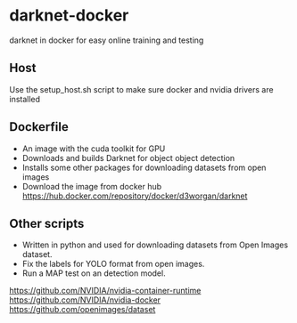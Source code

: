 # darknet-docker
darknet in docker for easy online training and testing

## Host
Use the setup_host.sh script to make sure docker and nvidia drivers are installed

## Dockerfile
- An image with the cuda toolkit for GPU
- Downloads and builds Darknet for object object detection
- Installs some other packages for downloading datasets from open images
- Download the image from docker hub https://hub.docker.com/repository/docker/d3worgan/darknet  

## Other scripts
- Written in python and used for downloading datasets from Open Images dataset. 
- Fix the labels for YOLO format from open images.
- Run a MAP test on an detection model.

https://github.com/NVIDIA/nvidia-container-runtime  
https://github.com/NVIDIA/nvidia-docker  
https://github.com/openimages/dataset  
